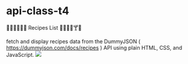 # api-class-t4
🍕🥪🌯🥗🍗🥩 Recipes List 🍪🧁🍰🍹🍸🧉

fetch and display recipes data from the DummyJSON ( https://dummyjson.com/docs/recipes ) API using plain HTML, CSS, and JavaScript.
<img src="/output-t4"/>
